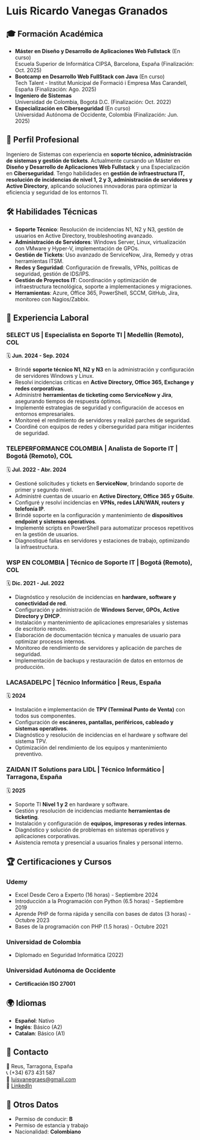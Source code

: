 # Luis Ricardo Vanegas Granados

## 🎓 Formación Académica

- **Máster en Diseño y Desarrollo de Aplicaciones Web Fullstack** (En curso)  
  Escuela Superior de Informática CIPSA, Barcelona, España (Finalización: Oct. 2025)
- **Bootcamp en Desarrollo Web FullStack con Java** (En curso)  
  Tech Talent - Institut Municipal de Formació i Empresa Mas Carandell, España (Finalización: Ago. 2025)
- **Ingeniero de Sistemas**  
  Universidad de Colombia, Bogotá D.C. (Finalización: Oct. 2022)
- **Especialización en Ciberseguridad** (En curso)  
  Universidad Autónoma de Occidente, Colombia (Finalización: Jun. 2025)

## 📌 Perfil Profesional

Ingeniero de Sistemas con experiencia en **soporte técnico, administración de sistemas y gestión de tickets**. Actualmente cursando un Máster en **Diseño y Desarrollo de Aplicaciones Web Fullstack** y una Especialización en **Ciberseguridad**. Tengo habilidades en **gestión de infraestructura IT, resolución de incidencias de nivel 1, 2 y 3, administración de servidores y Active Directory**, aplicando soluciones innovadoras para optimizar la eficiencia y seguridad de los entornos TI.

## 🛠️ Habilidades Técnicas

- **Soporte Técnico**: Resolución de incidencias N1, N2 y N3, gestión de usuarios en Active Directory, troubleshooting avanzado.
- **Administración de Servidores**: Windows Server, Linux, virtualización con VMware y Hyper-V, implementación de GPOs.
- **Gestión de Tickets**: Uso avanzado de ServiceNow, Jira, Remedy y otras herramientas ITSM.
- **Redes y Seguridad**: Configuración de firewalls, VPNs, políticas de seguridad, gestión de IDS/IPS.
- **Gestión de Proyectos IT**: Coordinación y optimización de infraestructura tecnológica, soporte a implementaciones y migraciones.
- **Herramientas**: Azure, Office 365, PowerShell, SCCM, GitHub, Jira, monitoreo con Nagios/Zabbix.

## 🌟 Experiencia Laboral

### **SELECT US** | Especialista en Soporte TI | Medellín (Remoto), COL  
🗓 **Jun. 2024 - Sep. 2024**
- Brindé **soporte técnico N1, N2 y N3** en la administración y configuración de servidores Windows y Linux.
- Resolví incidencias críticas en **Active Directory, Office 365, Exchange y redes corporativas**.
- Administré **herramientas de ticketing como ServiceNow y Jira**, asegurando tiempos de respuesta óptimos.
- Implementé estrategias de seguridad y configuración de accesos en entornos empresariales.
- Monitoreé el rendimiento de servidores y realizé parches de seguridad.
- Coordiné con equipos de redes y ciberseguridad para mitigar incidentes de seguridad.

### **TELEPERFORMANCE COLOMBIA** | Analista de Soporte IT | Bogotá (Remoto), COL  
🗓 **Jul. 2022 - Abr. 2024**
- Gestioné solicitudes y tickets en **ServiceNow**, brindando soporte de primer y segundo nivel.
- Administré cuentas de usuario en **Active Directory, Office 365 y GSuite**.
- Configuré y resolví incidencias en **VPNs, redes LAN/WAN, routers y telefonía IP**.
- Brindé soporte en la configuración y mantenimiento de **dispositivos endpoint y sistemas operativos**.
- Implementé scripts en PowerShell para automatizar procesos repetitivos en la gestión de usuarios.
- Diagnostiqué fallas en servidores y estaciones de trabajo, optimizando la infraestructura.

### **WSP EN COLOMBIA** | Técnico de Soporte IT | Bogotá (Remoto), COL  
🗓 **Dic. 2021 - Jul. 2022**
- Diagnóstico y resolución de incidencias en **hardware, software y conectividad de red**.
- Configuración y administración de **Windows Server, GPOs, Active Directory y DHCP**.
- Instalación y mantenimiento de aplicaciones empresariales y sistemas de escritorio remoto.
- Elaboración de documentación técnica y manuales de usuario para optimizar procesos internos.
- Monitoreo de rendimiento de servidores y aplicación de parches de seguridad.
- Implementación de backups y restauración de datos en entornos de producción.

### **LACASADELPC** | Técnico Informático | Reus, España  
🗓 **2024**
- Instalación e implementación de **TPV (Terminal Punto de Venta)** con todos sus componentes.
- Configuración de **escáneres, pantallas, periféricos, cableado y sistemas operativos**.
- Diagnóstico y resolución de incidencias en el hardware y software del sistema TPV.
- Optimización del rendimiento de los equipos y mantenimiento preventivo.

### **ZAIDAN IT Solutions para LIDL** | Técnico Informático | Tarragona, España  
🗓 **2025**
- Soporte TI **Nivel 1 y 2** en hardware y software.
- Gestión y resolución de incidencias mediante **herramientas de ticketing**.
- Instalación y configuración de **equipos, impresoras y redes internas**.
- Diagnóstico y solución de problemas en sistemas operativos y aplicaciones corporativas.
- Asistencia remota y presencial a usuarios finales y personal interno.

## 🏆 Certificaciones y Cursos

### **Udemy**
- Excel Desde Cero a Experto (16 horas) - Septiembre 2024
- Introducción a la Programación con Python (6.5 horas) - Septiembre 2019
- Aprende PHP de forma rápida y sencilla con bases de datos (3 horas) - Octubre 2023
- Bases de la programación con PHP (1.5 horas) - Octubre 2021

### **Universidad de Colombia**
- Diplomado en Seguridad Informática (2022)

### **Universidad Autónoma de Occidente**
- **Certificación ISO 27001**

## 🌍 Idiomas

- **Español**: Nativo
- **Inglés**: Básico (A2)
- **Catalan**: Básico (A1)

## 📎 Contacto

📍 Reus, Tarragona, España  
📞 (+34) 673 431 587  
📧 luisvanegraes@gmail.com  
🔗 [LinkedIn](https://www.linkedin.com/in/luis-ricardo-vanegas-granados-a4061920a/)  

## 🚗 Otros Datos

- Permiso de conducir: **B**
- Permiso de estancia y trabajo
- Nacionalidad: **Colombiano**
